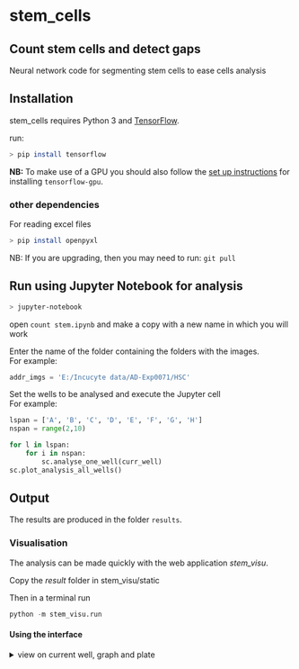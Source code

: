 # stem_cells

## Count stem cells and detect gaps

Neural network code for segmenting stem cells to ease cells analysis

## Installation

stem_cells requires Python 3 and [TensorFlow](https://www.tensorflow.org).

run:

```bash
> pip install tensorflow
```

**NB:** To make use of a GPU you should also follow the [set up
instructions](https://www.tensorflow.org/install/gpu#windows_setup) for
installing `tensorflow-gpu`.

### other dependencies

For reading excel files
```bash
> pip install openpyxl
```


NB: If you are upgrading, then you may need to run: `git pull`


## Run using Jupyter Notebook for analysis

```bash
> jupyter-notebook
```

open `count stem.ipynb` and make a copy with a new name in which you will work

Enter the name of the folder containing the folders with the images.     
For example:

```python
addr_imgs = 'E:/Incucyte data/AD-Exp0071/HSC'
```

Set the wells to be analysed and execute the Jupyter cell  
For example:

```python
lspan = ['A', 'B', 'C', 'D', 'E', 'F', 'G', 'H']
nspan = range(2,10)

for l in lspan:
    for i in nspan:
        sc.analyse_one_well(curr_well)
sc.plot_analysis_all_wells()
```

## Output

The results are produced in the folder `results`.

### Visualisation

The analysis can be made quickly with the web application *stem_visu*.

Copy the *result* folder in stem_visu/static

Then in a terminal run

```python
python -m stem_visu.run
```
#### Using the interface

<details>
<summary> view on current well, graph and plate </summary>

The interface is composed of three parts.
A window with a view of the current observed well a window with the graph
of the evolution of the number of cell detected in the current
 well during the experiment and a representation of the experimental
  plate with 96 wells


In the current well view there is a slider for moving in the time axis.
To change the position in time axis the two arrows can be used also.
If using the arrows there are two options : hover or click which can be
chosen with the selectors under the window.

The Selector at the bottom is used for choosing between the *brightfield view* or
the *prediction overlaid view*.


For choosing a new well the user can click directly on a well on the
representation of the 96 wells plate or can navigate using the
cursors up, down, right, left.

![interface overview](stem_visu/static/imgs/interf_stem_medium.png)

</details>
